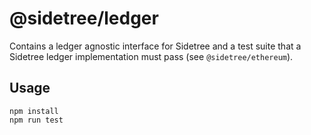 # @sidetree/ledger

Contains a ledger agnostic interface for Sidetree and a test suite that a Sidetree ledger implementation must pass (see `@sidetree/ethereum`).

## Usage

```
npm install
npm run test
```
